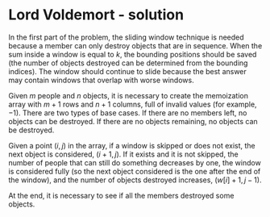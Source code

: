 # Lord Voldemort - solution

In the first part of the problem, the sliding window technique is needed because a member can only destroy objects that are in sequence. When the sum inside a window is equal to $k$, the bounding positions should be saved (the number of objects destroyed can be determined from the bounding indices). The window should continue to slide because the best answer may contain windows that overlap with worse windows.

Given $m$ people and $n$ objects, it is necessary to create the memoization array with $m+1$ rows and $n+1$ columns, full of invalid values (for example, $-1$). There are two types of base cases. If there are no members left, no objects can be destroyed. If there are no objects remaining, no objects can be destroyed.

Given a point $(i, j)$ in the array, if a window is skipped or does not exist, the next object is considered, $(i+1, j)$. If it exists and it is not skipped, the number of people that can still do something decreases by one, the window is considered fully (so the next object considered is the one after the end of the window), and the number of objects destroyed increases, $(w[i]+1, j-1)$.

At the end, it is necessary to see if all the members destroyed some objects.